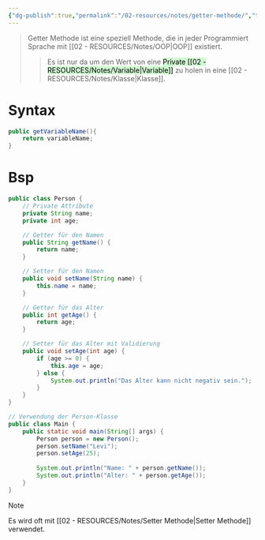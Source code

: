 ```yaml
---
{"dg-publish":true,"permalink":"/02-resources/notes/getter-methode/","tags":["code/OOP","code/java"],"noteIcon":"","updated":"2025-08-26T16:35:04.000+02:00"}
---
```


>Getter Methode ist eine speziell Methode, die in jeder Programmiert Sprache mit [[02 - RESOURCES/Notes/OOP\|OOP]] existiert.
>>Es ist nur da um den Wert von eine <mark style="background: #BBFABBA6;">Private [[02 - RESOURCES/Notes/Variable\|Variable]]</mark> zu holen in eine [[02 - RESOURCES/Notes/Klasse\|Klasse]].

# Syntax
```java
public getVariableName(){
	return variableName;
}
```

# Bsp
```java
public class Person {
    // Private Attribute
    private String name;
    private int age;

    // Getter für den Namen
    public String getName() {
        return name;
    }

    // Setter für den Namen
    public void setName(String name) {
        this.name = name;
    }

    // Getter für das Alter
    public int getAge() {
        return age;
    }

    // Setter für das Alter mit Validierung
    public void setAge(int age) {
        if (age >= 0) {
            this.age = age;
        } else {
            System.out.println("Das Alter kann nicht negativ sein.");
        }
    }
}

// Verwendung der Person-Klasse
public class Main {
    public static void main(String[] args) {
        Person person = new Person();
        person.setName("Levi");
        person.setAge(25);
        
        System.out.println("Name: " + person.getName());
        System.out.println("Alter: " + person.getAge());
    }
}
```

>[!note] 
>Es wird oft mit [[02 - RESOURCES/Notes/Setter Methode\|Setter Methode]] verwendet.